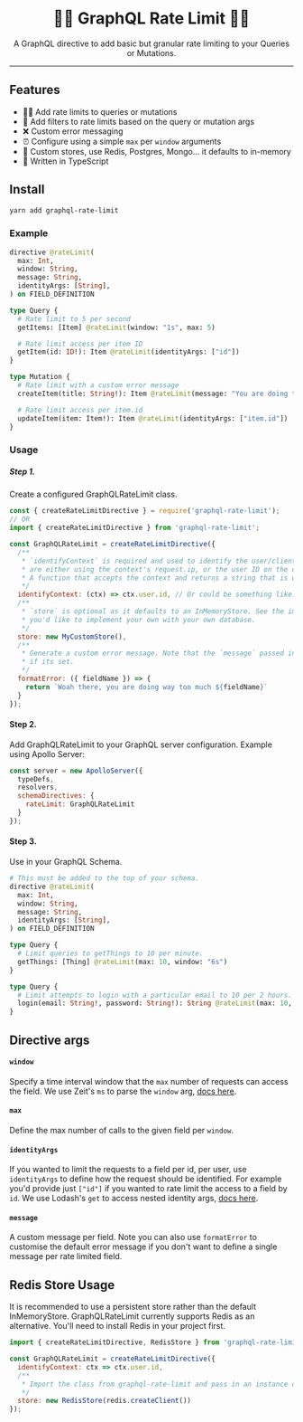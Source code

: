 
<h1 align="center">💂‍♀️ GraphQL Rate Limit 💂‍♂️</h1>

<p align="center">
A GraphQL directive to add basic but granular rate limiting to your Queries or Mutations.
</p>

---

## Features

- 💂‍♀️ Add rate limits to queries or mutations 
- 🔑 Add filters to rate limits based on the query or mutation args
- ❌ Custom error messaging
- ⏰ Configure using a simple `max` per `window` arguments
- 💼 Custom stores, use Redis, Postgres, Mongo... it defaults to in-memory
- 💪 Written in TypeScript


## Install

```sh
yarn add graphql-rate-limit
```

### Example

```graphql
directive @rateLimit(
  max: Int, 
  window: String,
  message: String, 
  identityArgs: [String], 
) on FIELD_DEFINITION

type Query {
  # Rate limit to 5 per second
  getItems: [Item] @rateLimit(window: "1s", max: 5)

  # Rate limit access per item ID
  getItem(id: ID!): Item @rateLimit(identityArgs: ["id"])
}

type Mutation {
  # Rate limit with a custom error message
  createItem(title: String!): Item @rateLimit(message: "You are doing that too often.")

  # Rate limit access per item.id
  updateItem(item: Item!): Item @rateLimit(identityArgs: ["item.id"])
}
```

### Usage

##### Step 1. 

Create a configured GraphQLRateLimit class.

```js
const { createRateLimitDirective } = require('graphql-rate-limit');
// OR
import { createRateLimitDirective } from 'graphql-rate-limit';

const GraphQLRateLimit = createRateLimitDirective({
  /**
   * `identifyContext` is required and used to identify the user/client. The most likely cases
   * are either using the context's request.ip, or the user ID on the context.
   * A function that accepts the context and returns a string that is used to identify the user.
   */
  identifyContext: (ctx) => ctx.user.id, // Or could be something like: return ctx.req.ip;
  /**
   * `store` is optional as it defaults to an InMemoryStore. See the implementation of InMemoryStore if 
   * you'd like to implement your own with your own database.
   */
  store: new MyCustomStore(),
  /**
   * Generate a custom error message. Note that the `message` passed in to the directive will be used 
   * if its set.
   */
  formatError: ({ fieldName }) => {
    return `Woah there, you are doing way too much ${fieldName}`
  }
});
```

#### Step 2.

Add GraphQLRateLimit to your GraphQL server configuration. Example using Apollo Server:

```js
const server = new ApolloServer({
  typeDefs,
  resolvers,
  schemaDirectives: {
    rateLimit: GraphQLRateLimit
  }
});
```

#### Step 3.

Use in your GraphQL Schema.

```graphql
# This must be added to the top of your schema.
directive @rateLimit(
  max: Int, 
  window: String,
  message: String, 
  identityArgs: [String], 
) on FIELD_DEFINITION

type Query {
  # Limit queries to getThings to 10 per minute.
  getThings: [Thing] @rateLimit(max: 10, window: "6s")
}

type Query {
  # Limit attempts to login with a particular email to 10 per 2 hours.
  login(email: String!, password: String!): String @rateLimit(max: 10, window: "2h", identityArgs: ["email"])
}
```

## Directive args

#### `window`

Specify a time interval window that the `max` number of requests can access the field. We use Zeit's `ms` to parse the `window` arg, [docs here](https://github.com/zeit/ms).

#### `max`

Define the max number of calls to the given field per `window`.

#### `identityArgs`

If you wanted to limit the requests to a field per id, per user, use `identityArgs` to define how the request should be identified. For example you'd provide just `["id"]` if you wanted to rate limit the access to a field by `id`. We use Lodash's `get` to access nested identity args, [docs here](https://lodash.com/docs/4.17.11#get).

#### `message`

A custom message per field. Note you can also use `formatError` to customise the default error message if you don't want to define a single message per rate limited field.

## Redis Store Usage

It is recommended to use a persistent store rather than the default InMemoryStore. GraphQLRateLimit currently supports Redis as an alternative. You'll need to install Redis in your project first. 

```js
import { createRateLimitDirective, RedisStore } from 'graphql-rate-limit';

const GraphQLRateLimit = createRateLimitDirective({
  identifyContext: ctx => ctx.user.id,
  /**
   * Import the class from graphql-rate-limit and pass in an instance of redis client to the constructor
   */
  store: new RedisStore(redis.createClient())
});
```


